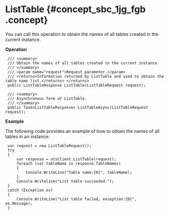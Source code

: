 # ListTable {#concept_sbc_1jg_fgb .concept}

You can call this operation to obtain the names of all tables created in the current instance.

**Operation**

```language-csharp
 /// <summary>
 /// Obtain the names of all tables created in the current instance.
 /// </summary>
 /// <param name="request">Request parameter.</param>
 /// <returns>Information returned by ListTable and used to obtain the table name list.</returns> </returns>
 public ListTableResponse ListTable(ListTableRequest request);

 /// <summary> 
 /// Asynchronous form of ListTable.
 /// </summary>
 public Task<ListTableResponse> ListTableAsync(ListTableRequest request); 

```

**Example**

The following code provides an example of how to obtain the names of all tables in an instance:

```language-csharp
 var request = new ListTableRequest();
 try
 {
     var response = otsClient.ListTable(request);
     foreach (var tableName in response.TableNames)
     {
         Console.WriteLine("Table name:{0}", tableName);
     }
     Console.Writeline("List table succeeded.");
 }
 catch (Exception ex)
 {
     Console.WriteLine("List table failed, exception:{0}", ex.Message);
 }

```

